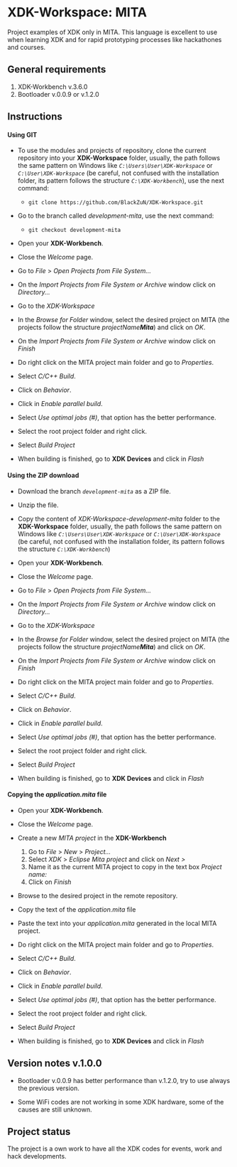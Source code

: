 # XDK-Workspace: MITA

Project examples of XDK only in MITA. This language is excellent to use when learning XDK and for rapid prototyping processes like hackathones and courses.

## General requirements

1. XDK-Workbench v.3.6.0
2. Bootloader v.0.0.9 or v.1.2.0

## Instructions

#### Using GIT

* To use the modules and projects of repository, clone the current repository into your **XDK-Workspace** folder, usually, the path follows the same pattern on Windows like *`C:\Users\User\XDK-Workspace`* or *`C:\User\XDK-Workspace`* (be careful, not confused with the installation folder, its pattern follows the structure *`C:\XDK-Workbench`*), use the next command:

     * `git clone https://github.com/BlackZuN/XDK-Workspace.git`

* Go to the branch called *development-mita*, use the next command:

     * `git checkout development-mita`

* Open your **XDK-Workbench**.
* Close the *Welcome* page.
* Go to *File* > *Open Projects from File System...*
* On the *Import Projects from File System or Archive* window click on *Directory...*
* Go to the *XDK-Workspace*
* In the *Browse for Folder* window, select the desired project on MITA (the projects follow the structure *projectName****Mita***) and click on *OK*.
* On the *Import Projects from File System or Archive* window click on *Finish*
* Do right click on the MITA project main folder and go to *Properties*.
* Select *C/C++ Build*.
* Click on *Behavior*.
* Click in *Enable parallel build*.
* Select *Use optimal jobs (#)*, that option has the better performance.
* Select the root project folder and right click.
* Select *Build Project*
* When building is finished, go to **XDK Devices** and click in *Flash*

#### Using the ZIP download

* Download the branch *`development-mita`* as a ZIP file.

* Unzip the file.
* Copy the content of *XDK-Workspace-development-mita* folder to the **XDK-Workspace** folder, usually, the path follows the same pattern on Windows like *`C:\Users\User\XDK-Workspace`* or *`C:\User\XDK-Workspace`* (be careful, not confused with the installation folder, its pattern follows the structure *`C:\XDK-Workbench`*)
* Open your **XDK-Workbench**.
* Close the *Welcome* page.
* Go to *File* > *Open Projects from File System...*
* On the *Import Projects from File System or Archive* window click on *Directory...*
* Go to the *XDK-Workspace*
* In the *Browse for Folder* window, select the desired project on MITA (the projects follow the structure *projectName****Mita***) and click on *OK*.
* On the *Import Projects from File System or Archive* window click on *Finish*
* Do right click on the MITA project main folder and go to *Properties*.
* Select *C/C++ Build*.
* Click on *Behavior*.
* Click in *Enable parallel build*.
* Select *Use optimal jobs (#)*, that option has the better performance.
* Select the root project folder and right click.
* Select *Build Project*
* When building is finished, go to **XDK Devices** and click in *Flash*

#### Copying the *application.mita* file

* Open your **XDK-Workbench**.

* Close the *Welcome* page.
* Create a new *MITA project* in the **XDK-Workbench**
    1. Go to *File* >  *New* > *Project...*
    2. Select *XDK* > *Eclipse Mita project* and click on *Next >*
    3. Name it as the current MITA project to copy in the text box *Project name:*
    4. Click on *Finish*
* Browse to the desired project in the remote repository.
* Copy the text of the *application.mita* file
* Paste the text into your *application.mita* generated in the local MITA project.
* Do right click on the MITA project main folder and go to *Properties*.
* Select *C/C++ Build*.
* Click on *Behavior*.
* Click in *Enable parallel build*.
* Select *Use optimal jobs (#)*, that option has the better performance.
* Select the root project folder and right click.
* Select *Build Project*
* When building is finished, go to **XDK Devices** and click in *Flash*

## Version notes v.1.0.0

* Bootloader v.0.0.9 has better performance than v.1.2.0, try to use always the previous version.

* Some WiFi codes are not working in some XDK hardware, some of the causes are still unknown.

## Project status

The project is a own work to have all the XDK codes for events, work and hack developments.
